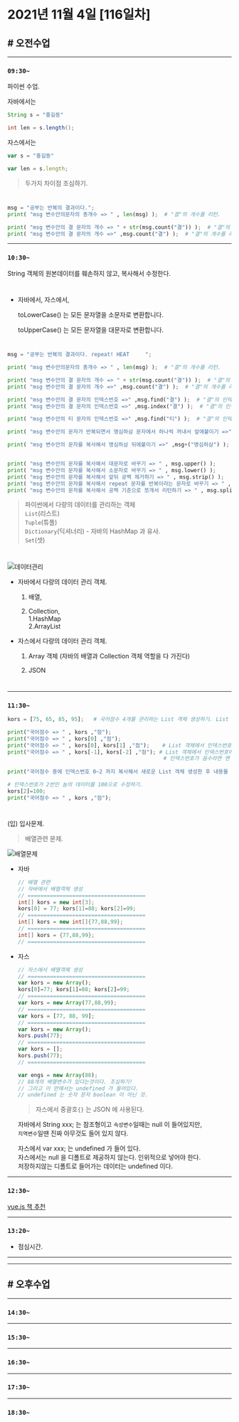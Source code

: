 # 2021년 11월 4일 [116일차]

## # 오전수업
----
### `09:30~`

파이썬 수업.   

자바에서는    
```java
String s = "홍길동"

int len = s.length();
```

자스에서는      
```javascript
var s = "홍길동"

var len = s.length;
```

> 두가지 차이점 조심하기.   

#

```python
msg = "공부는 반복의 결과이다.";
print( "msg 변수안의문자의 총개수 => " , len(msg) );  # "결"의 개수를 리턴.

print( "msg 변수안의 결 문자의 개수 => " + str(msg.count("결")) );  # "결"의 개수를 리턴.
print( "msg 변수안의 결 문자의 개수 =>" ,msg.count("결") );  # "결"의 개수를 리턴.
```

----
### `10:30~`

String 객체의 원본데이터를 훼손하지 않고, 복사해서 수정한다.  

#

- 자바에서, 자스에서,        

  toLowerCase() 는 모든 문자열을 소문자로 변환합니다.  

  toUpperCase() 는 모든 문자열을 대문자로 변환합니다.  

#


```python
msg = "공부는 반복의 결과이다. repeat! HEAT     ";

print( "msg 변수안의문자의 총개수 => " , len(msg) );  # "결"의 개수를 리턴.

print( "msg 변수안의 결 문자의 개수 => " + str(msg.count("결")) );  # "결"의 개수를 리턴.
print( "msg 변수안의 결 문자의 개수 =>" ,msg.count("결") );  # "결"의 개수를 리턴.

print( "msg 변수안의 결 문자의 인덱스번호 =>" ,msg.find("결") );  # "결"의 인덱스번호를 리턴.
print( "msg 변수안의 결 문자의 인덱스번호 =>" ,msg.index("결") );  # "결"의 인덱스번호를 리턴.

print( "msg 변수안의 티 문자의 인덱스번호 =>" ,msg.find("티") );  # "결"의 인덱스번호를 리턴. 없는 문자는 -1 리턴.

print( "msg 변수안의 문자가 반복되면서 명심하삼 문자에서 하나씩 꺼내서 앞에붙이기 =>" ,msg.join("명심하삼") );  

print( "msg 변수안의 문자를 복사해서 명심하삼 뒤에붙이기 =>" ,msg+("명심하삼") );  


print( "msg 변수안의 문자를 복사해서 대문자로 바꾸기 => " , msg.upper() );
print( "msg 변수안의 문자를 복사해서 소문자로 바꾸기 => " , msg.lower() );
print( "msg 변수안의 문자를 복사해서 앞뒤 공백 제거하기 => " , msg.strip() );
print( "msg 변수안의 문자를 복사해서 repeat 문자를 반복이라는 문자로 바꾸기 => " , msg.replace("repeat", "반복") );
print( "msg 변수안의 문자를 복사해서 공백 기준으로 쪼개서 리턴하기 => " , msg.split(" ") );  # split 리턴값은 List(리스트) 이다.  
```
> 파이썬에서 다량의 데이터를 관리하는 객체  
> `List`(리스트)  
> `Tuple`(튜플)  
> `Dictionary`(딕셔너리) - 자바의 HashMap 과 유사.    
> `Set`(셋)   

#

![데이터관리](https://github.com/SungWoo0315/study-repository/blob/main/image-save/20211104%201104_python_%EB%8D%B0%EC%9D%B4%ED%84%B0%EA%B4%80%EB%A6%AC.png)     

- 자바에서 다량의 데이터 관리 객체.   

  1. 배열,    

  2. Collection,    
    1.HashMap  
    2.ArrayList         



- 자스에서 다량의 데이터 관리 객체.  

  1. Array 객체 (자바의 배열과 Collection 객체 역할을 다 가진다)   

  2. JSON   

#


----
### `11:30~`

```python
kors = [75, 65, 85, 95];   # 국어점수 4개를 관리하는 List 객체 생성하기. List 객체는 자스의 Array 객체와 비슷함.    

print("국어점수 => " , kors ,"점");     
print("국어점수 => " , kors[0] ,"점");  
print("국어점수 => " , kors[0], kors[1] ,"점");    # List 객체에서 인덱스번호에 해당하는 데이터 출력하기
print("국어점수 => " , kors[-1], kors[-2] ,"점"); # List 객체에서 인덱스번호에 해당하는 데이터 출력하기
                                                 # 인덱스번호가 음수라면 맨 위에서 시작한다.   
    
print("국어점수 중에 인덱스번호 0~2 까지 복사해서 새로운 List 객체 생성한 후 내용물 출력하기 => " , kors[0:3] );

# 인덱스번호가 2번인 놈의 데이터를 100으로 수정하기.   
kors[2]=100;
print("국어점수 => " , kors ,"점");     
```

#

(입) 입사문제.   
> 배열관련 문제.     

![배열문제](https://github.com/SungWoo0315/study-repository/blob/main/image-save/20211104%201158_%EB%B0%B0%EC%97%B4%EA%B4%80%EB%A0%A8%20%EB%AC%B8%EC%A0%9C.png)       

- 자바 
  ```java
  // 배열 관련  
  // 자바에서 배열객체 생성   
  // =====================================
  int[] kors = new int[3];
  kors[0] = 77; kors[1]=88; kors[2]=99;
  // =====================================
  int[] kors = new int[]{77,88,99};
  // =====================================
  int[] kors = {77,88,99};
  // =====================================
  ```

- 자스 
  ```javascript
  // 자스에서 배열객체 생성  
  // =====================================
  var kors = new Array();
  kors[0]=77; kors[1]=88; kors[2]=99;
  // =====================================
  var kors = new Array(77,88,99);
  // =====================================
  var kors = [77, 88, 99];
  // =====================================
  var kors = new Array(); 
  kors.push(77);
  // =====================================
  var kors = [];
  kors.push(77);
  // =====================================

  var engs = new Array(88);   
  // 88개의 배열변수가 있다는것이다. 조심하기!
  // 그리고 이 안에서는 undefined 가 들어있다.  
  // undefined 는 숫자 문자 boolean 이 아닌 것.  

  ```
  > 자스에서 중괄호`{}` 는 JSON 에 사용된다.   


  자바에서 String xxx; 는 참조형이고 `속성변수`일때는 null 이 들어있지만,  
  `지역변수`일땐 진짜 아무것도 들어 있지 않다.     

  자스에서 var xxx; 는 undefined 가 들어 있다.     
  자스에서는 null 을 디폴트로 제공하지 않는다. 인위적으로 넣어야 한다.   
  저장하지않는 디폴트로 들어가는 데이터는 undefined 이다.  

----
### `12:30~`

[vue.js 책 추천](http://www.yes24.com/Product/Goods/58206961?OzSrank=1)     

----
### `13:20~`

  - 점심시간.

---
---

## # 오후수업

---
### `14:30~`










---
### `15:30~`









----
### `16:30~`








----
### `17:30~`








----
### `18:30~`
